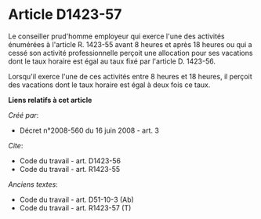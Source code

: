 # Article D1423-57

Le conseiller prud'homme employeur qui exerce l'une des activités énumérées à l'article R. 1423-55 avant 8 heures et après 18
heures ou qui a cessé son activité professionnelle perçoit une allocation pour ses vacations dont le taux horaire est égal au
taux fixé par l'article D. 1423-56. 

Lorsqu'il exerce l'une de ces activités entre 8 heures et 18 heures, il perçoit des vacations dont le taux horaire est égal à
deux fois ce taux.

**Liens relatifs à cet article**

_Créé par_:

  - Décret n°2008-560 du 16 juin 2008 - art. 3

_Cite_:

  - Code du travail - art. D1423-56
  - Code du travail - art. R1423-55

_Anciens textes_:

  - Code du travail - art. D51-10-3 (Ab)
  - Code du travail - art. R1423-57 (T)
